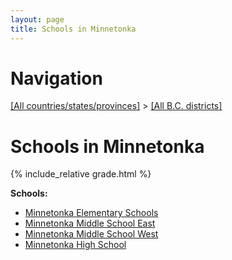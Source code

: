 ```yaml
---
layout: page
title: Schools in Minnetonka
---
```

# Navigation

[[All countries/states/provinces]](../..) > [[All B.C. districts]](..)

# Schools in Minnetonka

{% include_relative grade.html %}

**Schools:**

- [Minnetonka Elementary Schools](Minnetonka_Elementary_Schools.md)
- [Minnetonka Middle School East](Minnetonka_Middle_School_East.md)
- [Minnetonka Middle School West](Minnetonka_Middle_School_West.md)
- [Minnetonka High School](Minnetonka_High_School.md)
